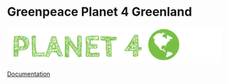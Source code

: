 # Greenpeace Planet 4 Greenland

![Planet4](./planet4.png)

[Documentation](https://support.greenpeace.org/planet4/nro-customization/deployment)
